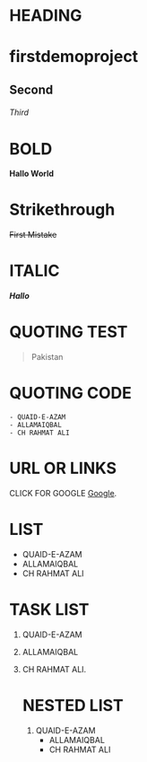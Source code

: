 # HEADING
# firstdemoproject
## Second
###### Third
# BOLD
**Hallo World**

# Strikethrough

~~First Mistake~~

# ITALIC

*__Hallo__*

# QUOTING TEST

> Pakistan

# QUOTING CODE

```
- QUAID-E-AZAM
- ALLAMAIQBAL
- CH RAHMAT ALI
```

# URL OR LINKS

CLICK FOR GOOGLE [Google](www.google.com).

# LIST

- QUAID-E-AZAM
- ALLAMAIQBAL
- CH RAHMAT ALI 
# TASK LIST

1. QUAID-E-AZAM
2. ALLAMAIQBAL
3. CH RAHMAT ALI.

      # NESTED LIST
       
     1. QUAID-E-AZAM
        - ALLAMAIQBAL
        - CH RAHMAT ALI 
